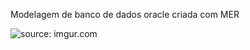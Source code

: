 Modelagem de banco de dados oracle criada com MER

<img src="https://imgur.com/OKyZruo.png" title="source: imgur.com" />
